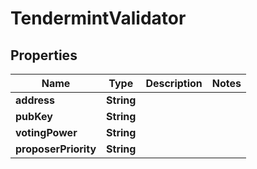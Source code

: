 # TendermintValidator

## Properties
Name | Type | Description | Notes
------------ | ------------- | ------------- | -------------
**address** | **String** |  | 
**pubKey** | **String** |  | 
**votingPower** | **String** |  | 
**proposerPriority** | **String** |  | 
